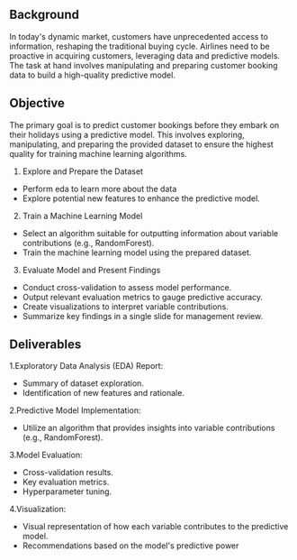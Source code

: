 ## Background

In today's dynamic market, customers have unprecedented access to information, reshaping the traditional buying cycle. Airlines need to be proactive in acquiring customers, leveraging data and predictive models. The task at hand involves manipulating and preparing customer booking data to build a high-quality predictive model.

## Objective
The primary goal is to predict customer bookings before they embark on their holidays using a predictive model. This involves exploring, manipulating, and preparing the provided dataset to ensure the highest quality for training machine learning algorithms.

1. Explore and Prepare the Dataset
   
- Perform eda to learn more about the data
- Explore potential new features to enhance the predictive model.

2. Train a Machine Learning Model
   
- Select an algorithm suitable for outputting information about variable contributions (e.g., RandomForest).
- Train the machine learning model using the prepared dataset.

3. Evaluate Model and Present Findings

- Conduct cross-validation to assess model performance.
- Output relevant evaluation metrics to gauge predictive accuracy.
- Create visualizations to interpret variable contributions.
- Summarize key findings in a single slide for management review.

## Deliverables

1.Exploratory Data Analysis (EDA) Report:

- Summary of dataset exploration.
- Identification of new features and rationale.

2.Predictive Model Implementation:

- Utilize an algorithm that provides insights into variable contributions (e.g., RandomForest).

3.Model Evaluation:

- Cross-validation results.
- Key evaluation metrics.
- Hyperparameter tuning.
  
4.Visualization:

- Visual representation of how each variable contributes to the predictive model.
- Recommendations based on the model's predictive power
